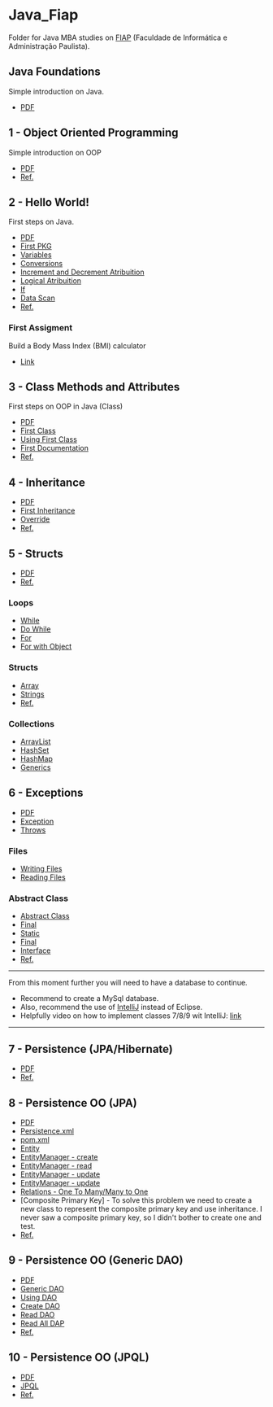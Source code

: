 # Java_Fiap
Folder for Java MBA studies on [FIAP](https://www.googleadservices.com/pagead/aclk?sa=L&ai=DChcSEwiA5ImElNn4AhX1RUgAHfXFDH4YABAAGgJjZQ&ae=2&ohost=www.google.com&cid=CAASJeRo-hpJyI09zbY6wuyJKr5BSyJH0W2SF9QkDxpMXMrwRNJBZ_Q&sig=AOD64_01bx1ajP9jO2R_5zbc1zzD1aWA2w&q&adurl&ved=2ahUKEwixq4SElNn4AhX9BbkGHRrMC6cQ0Qx6BAgCEAE&nis=8&dct=1) (Faculdade de Informática e Administração Paulista).

## Java Foundations
Simple introduction on Java.
- [PDF](https://github.com/Darklabel91/Java_Fiap/blob/main/BasicJava/MBA%20SCJO%20-%20Fase%201%20-%20Capitulo%20de%20projeto_RevFinal.pdf)

## 1 - Object Oriented Programming
Simple introduction on OOP
- [PDF](https://github.com/Darklabel91/Java_Fiap/blob/main/BasicJava/1SCJO%20-%20Fundamentos%20Java%20-%20cap01%20-%20%20Orientacao%20a%20Objetos_RevFinal.pdf)
- [Ref.](https://github.com/Darklabel91/Java_Fiap/blob/main/References/1.png)

## 2 - Hello World!
First steps on Java.
- [PDF](https://github.com/Darklabel91/Java_Fiap/blob/main/BasicJava/1SCJO%20-%20Fundamentos%20Java%20-%20cap02%20-%20Hello%20World_RevFinal.pdf)
- [First PKG](https://github.com/Darklabel91/Java_Fiap/blob/main/BasicJava/firstPackege/Hello_World.java)
- [Variables](https://github.com/Darklabel91/Java_Fiap/blob/main/BasicJava/variavbles/Variables_teste.java)
- [Conversions](https://github.com/Darklabel91/Java_Fiap/blob/main/BasicJava/variavbles/Conversions.java)
- [Increment and Decrement Atribuition](https://github.com/Darklabel91/Java_Fiap/blob/main/BasicJava/operators/Operators.java)
- [Logical Atribuition](https://github.com/Darklabel91/Java_Fiap/blob/main/BasicJava/operators/LogicOperators.java)
- [If](https://github.com/Darklabel91/Java_Fiap/blob/main/BasicJava/operators/IfOperator.java)
- [Data Scan](https://github.com/Darklabel91/Java_Fiap/blob/main/BasicJava/readData/DataRead.java)
- [Ref.](https://github.com/Darklabel91/Java_Fiap/blob/main/References/2.png)
### First Assigment
Build a Body Mass Index (BMI) calculator
- [Link](https://github.com/Darklabel91/Java_Fiap/tree/main/BMI)

## 3 - Class Methods and Attributes
First steps on OOP in Java (Class)
- [PDF](https://github.com/Darklabel91/Java_Fiap/blob/main/Class/1SCJO%20-%20Fundamentos%20Java%20-%20cap03%20-%20Classes%2C%20metodos%20e%20atributos_RevFinal.pdf)
- [First Class](https://github.com/Darklabel91/Java_Fiap/blob/main/Class/objects/Account.java)
- [Using First Class](https://github.com/Darklabel91/Java_Fiap/blob/main/Class/objects/Test.java)
- [First Documentation](https://github.com/Darklabel91/Java_Fiap/tree/main/Class/doc)
- [Ref.](https://github.com/Darklabel91/Java_Fiap/blob/main/References/3.png)

## 4 - Inheritance
- [PDF](https://github.com/Darklabel91/Java_Fiap/blob/main/Inheritance/1SCJO%20-%20Fundamentos%20Java%20-%20cap04%20-%20Heranca_RevFinal.pdf)
- [First Inheritance](https://github.com/Darklabel91/Java_Fiap/blob/main/Inheritance/src/inheritance/SavingsAccount.java)
- [Override](https://github.com/Darklabel91/Java_Fiap/blob/main/Inheritance/src/inheritance/override.java)
- [Ref.](https://github.com/Darklabel91/Java_Fiap/blob/main/References/4.png)

## 5 - Structs
- [PDF](https://github.com/Darklabel91/Java_Fiap/blob/main/Structs/1SCJO%20-%20Fundamentos%20Java%20-%20cap05%20-%20Estruturas_RevFinal.pdf)
- [Ref.](https://github.com/Darklabel91/Java_Fiap/blob/main/References/5.png)

### Loops
- [While](https://github.com/Darklabel91/Java_Fiap/blob/main/Loops/src/loops/While.jav)
- [Do While](https://github.com/Darklabel91/Java_Fiap/blob/main/Structs/src/loops/DoWhile.java)
- [For](https://github.com/Darklabel91/Java_Fiap/blob/main/Structs/src/loops/For.java)
- [For with Object](https://github.com/Darklabel91/Java_Fiap/blob/main/Structs/src/array/Test.java)

### Structs
- [Array](https://github.com/Darklabel91/Java_Fiap/blob/main/Structs/src/array/array.java)
- [Strings](https://github.com/Darklabel91/Java_Fiap/blob/main/Structs/src/string/string.java)
- [Ref.](https://github.com/Darklabel91/Java_Fiap/blob/main/References/7.png)

### Collections
- [ArrayList](https://github.com/Darklabel91/Java_Fiap/blob/main/Structs/src/collections/arrayList.java)
- [HashSet](https://github.com/Darklabel91/Java_Fiap/blob/main/Structs/src/collections/hashSet.java)
- [HashMap](https://github.com/Darklabel91/Java_Fiap/blob/main/Structs/src/collections/hashMap.java)
- [Generics](https://github.com/Darklabel91/Java_Fiap/blob/main/Structs/src/collections/Generics.java)

## 6 - Exceptions
- [PDF](https://github.com/Darklabel91/Java_Fiap/blob/main/Exceptions/1SCJO%20-%20Fundamentos%20Java%20-%20cap06%20-%20Exceptions%20%2B%20Varios%20outros_RevFinal.pdf)
- [Exception](https://github.com/Darklabel91/Java_Fiap/blob/main/Exceptions/src/exceptions/exceptions.java)
- [Throws](https://github.com/Darklabel91/Java_Fiap/blob/main/Exceptions/src/exceptions/Math.java) 
### Files
- [Writing Files](https://github.com/Darklabel91/Java_Fiap/blob/main/Exceptions/src/files/CreatingFiles.java)
- [Reading Files](https://github.com/Darklabel91/Java_Fiap/blob/main/Exceptions/src/files/ReadingFiles.java)
### Abstract Class
- [Abstract Class](https://github.com/Darklabel91/Java_Fiap/blob/main/Exceptions/src/abstractClass/Account.java)
- [Final](https://github.com/Darklabel91/Java_Fiap/blob/main/Exceptions/src/finalMod/ClassB.java)
- [Static](https://github.com/Darklabel91/Java_Fiap/blob/main/Exceptions/src/staticMod/TicketGate.java)
- [Final](https://github.com/Darklabel91/Java_Fiap/blob/main/Exceptions/src/finalMod/ClassA.java)
- [Interface](https://github.com/Darklabel91/Java_Fiap/blob/main/Exceptions/src/interfaces/User.java)
- [Ref.](https://github.com/Darklabel91/Java_Fiap/blob/main/References/6.png)
-------------------------------

From this moment further you will need to have a database to continue. 
- Recommend to create a MySql database.
- Also, recommend the use of [IntelliJ](https://www.jetbrains.com/pt-br/idea/download) instead of Eclipse.
- Helpfully video on how to implement classes 7/8/9 wit IntelliJ: [link](https://www.youtube.com/watch?v=QJddHc41xrM)

-------------------------------
## 7 - Persistence (JPA/Hibernate)
- [PDF](https://github.com/Darklabel91/Java_Fiap/blob/main/Persistence/1SCJO%20-%20Fundamentos%20Java%20-%20cap07%20-%20%20Persistencia%20OO%20(setup)_RevFinal.pdf) 
- [Ref.](https://github.com/Darklabel91/Java_Fiap/blob/main/References/7.png)

## 8 - Persistence OO (JPA)
- [PDF](https://github.com/Darklabel91/Java_Fiap/blob/main/Persistence/1SCJO%20-%20Fundamentos%20Java%20-%20cap08%20-%20%20Persistencia%20OO%20(JPA)_RevFinal_20210929.pdf)
- [Persistence.xml](https://github.com/Darklabel91/Java_Fiap_Persistence/blob/master/src/main/resources/META-INF/persistence.xml)
- [pom.xml](https://github.com/Darklabel91/Java_Fiap_Persistence/blob/master/pom.xml)
- [Entity](https://github.com/Darklabel91/Java_Fiap_Persistence/blob/master/src/main/java/jpa_exemple/LivrosTr.java)
- [EntityManager - create](https://github.com/Darklabel91/Java_Fiap_Persistence/blob/master/src/main/java/create.java)
- [EntityManager - read](https://github.com/Darklabel91/Java_Fiap_Persistence/blob/master/src/main/java/retrive_from_database.java)
- [EntityManager - update](https://github.com/Darklabel91/Java_Fiap_Persistence/blob/master/src/main/java/retrive_and_update.java)
- [EntityManager - update](https://github.com/Darklabel91/Java_Fiap_Persistence/blob/master/src/main/java/delete.java) 
- [Relations - One To Many/Many to One](https://github.com/Darklabel91/Java_Fiap_Persistence/blob/master/src/main/java/search_test.java)
- [Composite Primary Key] - To solve this problem we need to create a new class to represent the composite primary key and use inheritance. I never saw a composite primary key, so I didn't bother to create one and test. 
- [Ref.](https://github.com/Darklabel91/Java_Fiap/blob/main/References/8.png)

## 9 - Persistence OO (Generic DAO)
- [PDF](https://github.com/Darklabel91/Java_Fiap/blob/main/Persistence/1SCJO%20-%20Fundamentos%20Java%20-%20cap09%20-%20%20Persistencia%20OO%20(Generic%20DAO)_RevFinal.pdf)
- [Generic DAO](https://github.com/Darklabel91/Java_Fiap_Persistence/blob/master/src/main/java/generic_dao/GenericDAO.java)
- [Using DAO](https://github.com/Darklabel91/Java_Fiap_Persistence/blob/master/src/main/java/generic_dao/TipoLivroDAO.java)
- [Create DAO](https://github.com/Darklabel91/Java_Fiap_Persistence/blob/master/src/main/java/generic_dao/create.java)
- [Read DAO](https://github.com/Darklabel91/Java_Fiap_Persistence/blob/master/src/main/java/generic_dao/read.java)
- [Read All DAP](https://github.com/Darklabel91/Java_Fiap_Persistence/blob/master/src/main/java/generic_dao/readAll.java)
- [Ref.](https://github.com/Darklabel91/Java_Fiap/blob/main/References/9.png)

## 10 - Persistence OO (JPQL)
- [PDF](https://github.com/Darklabel91/Java_Fiap/blob/main/Persistence/1SCJO%20-%20Fundamentos%20Java%20-%20cap10%20-%20Persistencia%20OO%20(JPQL)_RevFinal.pdf)
- [JPQL](https://github.com/Darklabel91/Java_Fiap_Persistence/blob/master/src/main/java/jpql/TipoLivroDAOjpqpl.java)
- [Ref.](https://github.com/Darklabel91/Java_Fiap/blob/main/References/10.png)
